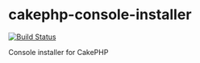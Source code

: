 # cakephp-console-installer
[![Build Status](https://travis-ci.com/anklimsk/cakephp-console-installer.svg?branch=master)](https://travis-ci.com/anklimsk/cakephp-console-installer)

Console installer for CakePHP
